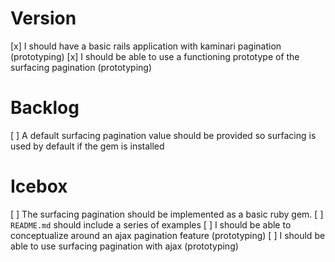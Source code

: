 # Version

[x] I should have a basic rails application with kaminari pagination (prototyping)
[x] I should be able to use a functioning prototype of the surfacing pagination (prototyping)

# Backlog

[ ] A default surfacing pagination value should be provided so surfacing is used
    by default if the gem is installed

# Icebox

[ ] The surfacing pagination should be implemented as a basic ruby gem.
[ ] `README.md` should include a series of examples
[ ] I should be able to conceptualize around an ajax pagination feature (prototyping)
[ ] I should be able to use surfacing pagination with ajax (prototyping)
